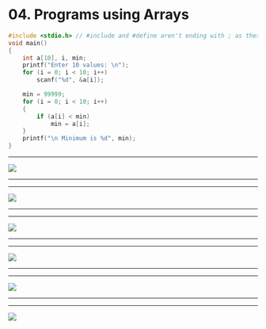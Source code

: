 # 04. Programs using Arrays

```C
#include <stdio.h> // #include and #define aren't ending with ; as these aren't part of program rather direct command to the compilers.
void main()
{
    int a[10], i, min;
    printf("Enter 10 values: \n");
    for (i = 0; i < 10; i++)
        scanf("%d", &a[i]);

    min = 99999;
    for (i = 0; i < 10; i++)
    {
        if (a[i] < min)
            min = a[i];
    }
    printf("\n Minimum is %d", min);
}
```

---

![](https://i.imgur.com/44N3Cq2.png)

---

---

![](https://i.imgur.com/eiNYvZV.png)

---

---

![](https://i.imgur.com/HRAvA2W.png)

---

---

![](https://i.imgur.com/MbkO4Xq.png)

---

---

![](https://i.imgur.com/BU2QvP3.png)

---

---

![](https://i.imgur.com/tydm3Xw.png)
